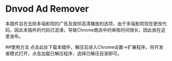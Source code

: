 # Dnvod Ad Remover

本插件旨在去除多瑙影院的广告及提供高清播放的选项，由于多瑙影院现在更改代码，因此本插件的代码已混淆，导致Chrome商店中的审核时间很长，因此放在这里发布。

##使用方法
点击此处下载本插件，解压后进入Chrome设置->扩展程序，将开发者模式打开，点击加载已解压程序，选择已解压目录即可。

